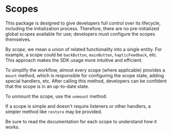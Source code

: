 # Scopes

This package is designed to give developers full control over its lifecycle, including the
initialization process. Therefore, there are no pre-initialized global scopes available for use;
developers must configure the scopes themselves.

By *scope*, we mean a union of related functionality into a single entity. For example, a scope
could be `backButton`, `mainButton`, `hapticFeedback`, etc. This approach makes the SDK usage more
intuitive and efficient.

To simplify the workflow, almost every scope (where applicable) provides a `mount` method, which
is responsible for configuring the scope state, adding special handlers, etc. After calling this
method, developers can be confident that the scope is in an up-to-date state.

To unmount the scope, use the `unmount` method.

If a scope is simple and doesn't require listeners or other handlers, a simpler method
like `restore` may be provided.

Be sure to read the documentation for each scope to understand how it works.